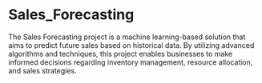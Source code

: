 # Sales_Forecasting
The Sales Forecasting project is a machine learning-based solution that aims to predict future sales based on historical data. By utilizing advanced algorithms and techniques, this project enables businesses to make informed decisions regarding inventory management, resource allocation, and sales strategies.
